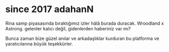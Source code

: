 # since 2017 adahanN

Rina samp piyasasında bıraktığımız izler hâlâ burada duracak. Wroodland x Astrong.  gelenler kalıcı değil, gidenlerden haberiniz var mı? 

Bunca zaman bize güzel anılar ve arkadaşlıklar kurduran bu platforma ve yaratıcılarına büyük teşekkürler. 
